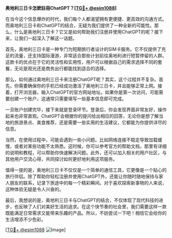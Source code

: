 **奥地利三日卡怎麽註冊ChatGPT？[[TG💪+ @esim1088](https://t.me/s/esim1088)]**

在当今这个信息爆炸的时代，我们每个人都渴望拥有更便捷、更高效的沟通方式。而奥地利三日卡和ChatGPT的结合，无疑为我们提供了一种全新的可能性。那么，什么是奥地利三日卡？它又是如何帮助我们注册并使用ChatGPT的呢？接下来，让我们一起深入了解这一话题。

首先，奥地利三日卡是一种专门为短期旅行者设计的SIM卡服务。它不仅提供了充足的流量，还支持国际漫游，非常适合那些计划前往奥地利进行短暂停留的人群。这款卡的优点在于它的灵活性和实用性，用户可以根据自己的需求选择不同的套餐，无论是观光还是商务出行都能找到适合的选择。

那么，如何通过奥地利三日卡来注册ChatGPT呢？其实，这个过程并不复杂。首先，你需要确保你的手机已经成功激活了奥地利三日卡，并且能够正常上网。接着，打开浏览器，输入ChatGPT的官方网站地址。如果你是第一次访问，可能需要创建一个账户，这通常只需要填写一些基本信息即可完成。

一旦账户创建完毕，接下来就是登录环节。登录后，你会发现界面非常友好，操作起来也非常直观。ChatGPT会根据你的提问给出相应的回答，无论你是想了解当地的旅游景点、美食推荐，还是需要一些实用的生活建议，它都能为你提供详尽的信息。

当然，在使用过程中，可能会遇到一些小问题。比如网络连接不稳定导致加载缓慢，或者对某些功能不太熟悉。这时候，你可以参考官方的帮助文档，那里有详细的说明和教程，可以帮助你快速解决问题。此外，还可以加入相关的用户社区，与其他用户交流心得，共同探讨如何更好地利用这项服务。

值得一提的是，奥地利三日卡不仅仅是一个简单的通信工具，它更像是一个贴心的旅行伴侣。除了帮助你轻松注册并使用ChatGPT外，还能让你随时随地保持与家人朋友的联系，记录下旅途中的每一个精彩瞬间。对于喜欢探索新事物的人来说，这种体验无疑是令人兴奋的。

最后，我想说的是，奥地利三日卡与ChatGPT的结合，不仅体现了现代科技的进步，也反映了人们对美好生活的追求。在这个快节奏的社会里，我们需要这样一款既能满足日常需求又能带来乐趣的产品。所以，不妨尝试一下吧！相信它会给你的生活增添不少色彩。

[[TG💪+ @esim1088](https://t.me/s/esim1088) ![Image](https://i.postimg.cc/4NQfJmqS/Snipaste-2025-05-13-00-14-12.png)]